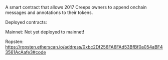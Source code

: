 A smart contract that allows 2017 Creeps owners to append onchain messages and annotations to their tokens.

Deployed contracts:

Mainnet:
Not yet deployed to mainnet!

Ropsten:
https://ropsten.etherscan.io/address/0xbc2Df256FA6FAd53BfBf0a054aBF43561AcAafe3#code
